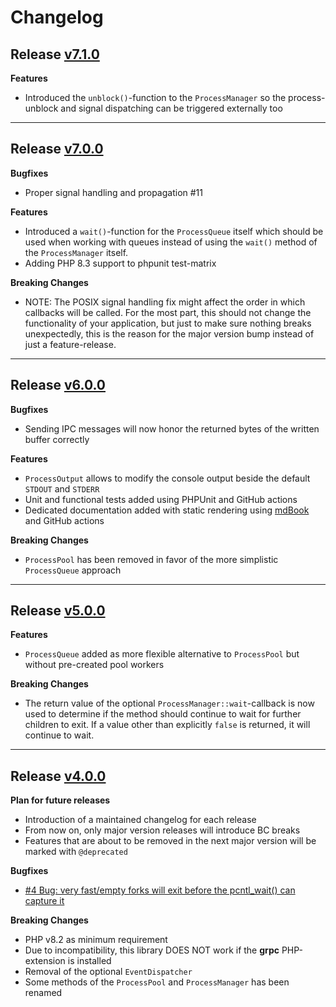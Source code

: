 # Changelog

## Release [v7.1.0](https://github.com/sweikenb/pcntl/releases/tag/v7.1.0)

**Features**

- Introduced the `unblock()`-function to the `ProcessManager` so the process-unblock and signal dispatching can be
  triggered externally too

* * *

## Release [v7.0.0](https://github.com/sweikenb/pcntl/releases/tag/v7.0.0)

**Bugfixes**

- Proper signal handling and propagation #11

**Features**

- Introduced a `wait()`-function for the `ProcessQueue` itself which should be used when working with queues instead
  of using the `wait()` method of the `ProcessManager` itself.
- Adding PHP 8.3 support to phpunit test-matrix

**Breaking Changes**

- NOTE: The POSIX signal handling fix might affect the order in which callbacks will be called.
  For the most part, this should not change the functionality of your application, but just to make sure nothing breaks
  unexpectedly, this is the reason for the major version bump instead of just a feature-release.

* * *

## Release [v6.0.0](https://github.com/sweikenb/pcntl/releases/tag/v6.0.0)

**Bugfixes**

- Sending IPC messages will now honor the returned bytes of the written buffer correctly

**Features**

- `ProcessOutput` allows to modify the console output beside the default `STDOUT` and `STDERR`
- Unit and functional tests added using PHPUnit and GitHub actions
- Dedicated documentation added with static rendering using [mdBook](https://rust-lang.github.io/mdBook/) and GitHub
  actions

**Breaking Changes**

- `ProcessPool` has been removed in favor of the more simplistic `ProcessQueue` approach

* * *

## Release [v5.0.0](https://github.com/sweikenb/pcntl/releases/tag/v5.0.0)

**Features**

- `ProcessQueue` added as more flexible alternative to `ProcessPool` but without pre-created pool workers

**Breaking Changes**

- The return value of the optional `ProcessManager::wait`-callback is now used to determine if the method should
  continue to wait for further children to exit. If a value other than explicitly `false` is returned, it will continue
  to wait.

* * *

## Release [v4.0.0](https://github.com/sweikenb/pcntl/releases/tag/v4.0.0)

**Plan for future releases**

- Introduction of a maintained changelog for each release
- From now on, only major version releases will introduce BC breaks
- Features that are about to be removed in the next major version will be marked with `@deprecated`

**Bugfixes**

- [#4 Bug: very fast/empty forks will exit before the pcntl_wait() can capture it](https://github.com/sweikenb/pcntl/issues/4)

**Breaking Changes**

- PHP v8.2 as minimum requirement
- Due to incompatibility, this library DOES NOT work if the **grpc** PHP-extension is installed
- Removal of the optional `EventDispatcher`
- Some methods of the `ProcessPool` and `ProcessManager` has been renamed
